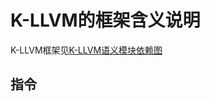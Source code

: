 # K-LLVM的框架含义说明

K-LLVM框架见[K-LLVM语义模块依赖图](figures/K-LLVM%E8%AF%AD%E4%B9%89module%E4%BE%9D%E8%B5%96%E5%9B%BE.excalidraw)

## 指令


